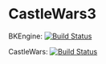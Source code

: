 # CastleWars3
BKEngine: [![Build Status](https://ci.linuxprofi.at/view/CastleWars/job/BKEngine/badge/icon)](https://ci.linuxprofi.at/view/CastleWars/job/BKEngine/)

CastleWars: [![Build Status](https://ci.linuxprofi.at/view/CastleWars/job/CastleWars3/badge/icon)](https://ci.linuxprofi.at/view/CastleWars/job/CastleWars3/)
